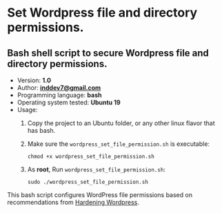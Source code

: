 # Set Wordpress file and directory permissions.

## Bash shell script to secure Wordpress file and directory permissions.

- Version: **1.0**
- Author: **inddev7@gmail.com**
- Programming language: **bash**
- Operating system tested: **Ubuntu 19**
- Usage:
   1. Copy the project to an Ubuntu folder, or any other linux flavor that has bash. 
   1. Make sure the `wordpress_set_file_permission.sh` is executable:
   
       `chmod +x wordpress_set_file_permission.sh`
       
   1. As **root**, Run `wordpress_set_file_permission.sh`:
   
       `sudo ./wordpress_set_file_permission.sh`

This bash script configures WordPress file permissions based on recommendations from [Hardening Wordpress](https://wordpress.org/support/article/hardening-wordpress/).

